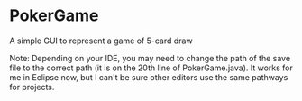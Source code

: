 # PokerGame
A simple GUI to represent a game of 5-card draw

Note: Depending on your IDE, you may need to change the path of the save file to the correct path (it is on the 20th line of PokerGame.java). It works for me in Eclipse now, but I can't be sure other editors use the same pathways for projects.
